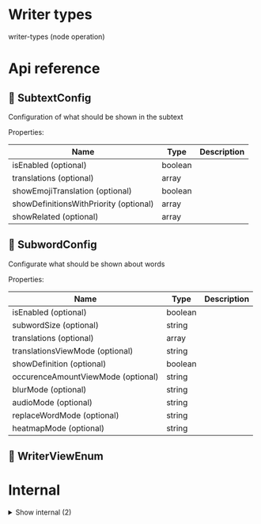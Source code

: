 # Writer types

writer-types (node operation)



# Api reference

## 🔹 SubtextConfig

Configuration of what should be shown in the subtext





Properties: 

 | Name | Type | Description |
|---|---|---|
| isEnabled (optional) | boolean |  |
| translations (optional) | array |  |
| showEmojiTranslation (optional) | boolean |  |
| showDefinitionsWithPriority (optional) | array |  |
| showRelated (optional) | array |  |



## 🔹 SubwordConfig

Configurate what should be shown about words





Properties: 

 | Name | Type | Description |
|---|---|---|
| isEnabled (optional) | boolean |  |
| subwordSize (optional) | string |  |
| translations (optional) | array |  |
| translationsViewMode (optional) | string |  |
| showDefinition (optional) | boolean |  |
| occurenceAmountViewMode (optional) | string |  |
| blurMode (optional) | string |  |
| audioMode (optional) | string |  |
| replaceWordMode (optional) | string |  |
| heatmapMode (optional) | string |  |



## 🔹 WriterViewEnum

# Internal

<details><summary>Show internal (2)</summary>
  
  # 🔹 SubtextRelatedThing







Properties: 

 | Name | Type | Description |
|---|---|---|
| type  | string |  |
| quantity  | string |  |



## 🔹 SubwordViewMode

  </details>


